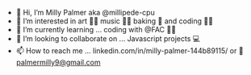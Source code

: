 - 👋 Hi, I’m Milly Palmer aka @millipede-cpu
- 👀 I’m interested in art :artist: music :woman_singer: baking  :bowl_with_spoon:  and coding :woman_technologist:
- 🌱 I’m currently learning ... coding with @FAC :woman_student:
- 💞️ I’m looking to collaborate on ... Javascript projects :computer:
- 📫 How to reach me ... linkedin.com/in/milly-palmer-144b89115/ or :email: palmermilly9@gmail.com

<!---
millipede-cpu/millipede-cpu is a ✨ special ✨ repository because its `README.md` (this file) appears on your GitHub profile.
You can click the Preview link to take a look at your changes.
--->
